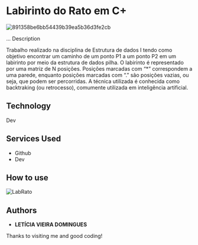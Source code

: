 # Labirinto do Rato em C+

![891358be6bb54439b39ea5b36d3fe2cb](https://user-images.githubusercontent.com/91754673/170138125-09d4fa6f-f912-4ae7-b634-b47dc1d5406a.png)

... Description

 Trabalho realizado na disciplina de Estrutura de dados I tendo como objetivo encontrar um caminho de um ponto P1 a um ponto P2 em um labirinto por meio da estrutura de dados pilha.
O labirinto é representado por uma matriz de N posições. Posições marcadas com “*” correspondem a uma parede, enquanto posições marcadas com “.” são posições vazias, ou seja, que podem ser percorridas.
A técnica utilizada é conhecida como backtraking (ou retrocesso), comumente utilizada em inteligência
artificial.



## Technology 
 
Dev 
 

## Services Used
 
* Github
* Dev

## How to use
 


 ![LabRato](https://user-images.githubusercontent.com/91754673/170138053-b72a11a3-1949-4d93-9c2c-562b75aa3b17.JPG)

## Authors
 
* **LETÍCIA VIEIRA DOMINGUES**
 
 
Thanks to visiting me and good coding!
